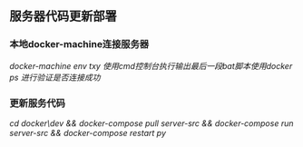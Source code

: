 ## 服务器代码更新部署
### 本地docker-machine连接服务器
*docker-machine env txy 使用cmd控制台执行输出最后一段bat脚本使用docker ps 进行验证是否连接成功*
### 更新服务代码
*cd docker\dev && docker-compose pull server-src && docker-compose run server-src && docker-compose restart py*
